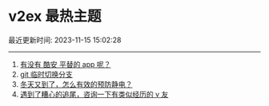 # v2ex 最热主题

最近更新时间: 2023-11-15 15:02:28

--- 
1. [有没有 酷安 平替的 app 呢？](https://www.v2ex.com/t/991975) 
2. [git 临时切换分支](https://www.v2ex.com/t/992022) 
3. [冬天又到了，怎么有效的预防静电？](https://www.v2ex.com/t/991998) 
4. [遇到了糟心的追尾，咨询一下有类似经历的 v 友](https://www.v2ex.com/t/992052) 
